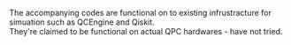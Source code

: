 The accompanying codes are functional on to existing infrustracture for simuation such as QCEngine and Qiskit. <br>
They're claimed to be functional on actual QPC hardwares - have not tried.
